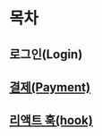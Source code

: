 # 목차

## 로그인(Login)
<a href="https://github.com/Kwon2do/Front-Study/tree/main/pages/login" />

## 결제(Payment)
<a href="https://github.com/Kwon2do/Front-Study/tree/main/pages/payment/01-payment" />

## 리액트 훅(hook)
<a href="https://github.com/Kwon2do/Front-Study/tree/main/pages/react-hook-form" />

